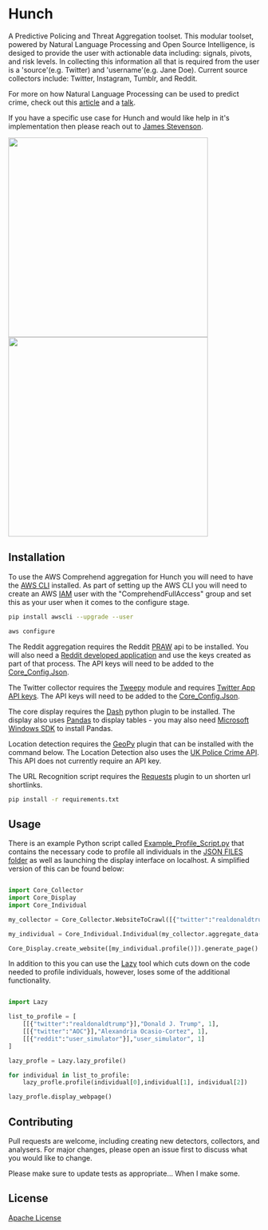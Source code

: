 # Hunch
A Predictive Policing and Threat Aggregation toolset. This modular toolset, powered by Natural Language Processing and Open Source Intelligence, is desiged to provide the user with actionable data including: signals, pivots, and risk levels. In collecting this information all that is required from the user is a 'source'(e.g. Twitter) and 'username'(e.g. Jane Doe). Current source collectors include: Twitter, Instagram, Tumblr, and Reddit. 

For more on how Natural Language Processing can be used to predict crime, check out this [article](https://www.infosecurity-magazine.com/next-gen-infosec/language-processing-motive/) and a [talk](https://www.youtube.com/watch?v=9F0vbbjw9jk&t=1s). 

If you have a specific use case for Hunch and would like help in it's implementation then please reach out to [James Stevenson](http://www.jamesstevenson.me/). 

<img src="https://github.com/user1342/Hunch/blob/master/Hunch_FlowDiagram.png"  width = 400> <img src="https://github.com/user1342/Hunch/blob/master/Demo.gif" width = 400>

## Installation

To use the AWS Comprehend aggregation for Hunch you will need to have the [AWS CLI](https://docs.aws.amazon.com/polly/latest/dg/setup-aws-cli.html) installed.  As part of setting up the AWS CLI you will need to create an AWS [IAM](https://console.aws.amazon.com/iam) user with the "ComprehendFullAccess" group and set this as your user when it comes to the configure stage.

```bash
pip install awscli --upgrade --user
```
```bash
aws configure
```
The Reddit aggregation requires the Reddit [PRAW](https://praw.readthedocs.io/en/latest/getting_started/installation.html) api to be installed. You will also need a [Reddit developed application](https://www.reddit.com/prefs/apps/) and use the keys created as part of that process. The API keys will need to be added to the [Core_Config.Json](https://github.com/user1342/Hunch/blob/master/core_config.json).

The Twitter collector requires the [Tweepy](http://www.tweepy.org/) module and requires [Twitter App API keys](https://developer.twitter.com/en/apps). The API keys will need to be added to the [Core_Config.Json](https://github.com/user1342/Hunch/blob/master/core_config.json).

The core display requires the [Dash](https://dash.plot.ly/) python plugin to be installed. The display also uses [Pandas](https://pandas.pydata.org/pandas-docs/stable/install.html) to display tables - you may also need [Microsoft Windows SDK](https://www.microsoft.com/en-us/download/confirmation.aspx?id=8279) to install Pandas. 

Location detection requires the [GeoPy](https://pypi.org/project/geopy/) plugin that can be installed with the command below. The Location Detection also uses the [UK Police Crime API](https://data.police.uk/docs/). This API does not currently require an API key. 

The URL Recognition script requires the [Requests](https://pypi.org/project/requests/2.7.0/) plugin to un shorten url shortlinks. 

```bash
pip install -r requirements.txt
```

## Usage
There is an example Python script called [Example_Profile_Script.py](https://github.com/user1342/Hunch/blob/master/Example_Profile_Script.py) that contains the necessary code to profile all individuals in the [JSON FILES folder](https://github.com/user1342/Hunch/tree/master/Json_Files) as well as launching the display interface on localhost. A simplified version of this can be found below:

```python

import Core_Collector
import Core_Display
import Core_Individual

my_collector = Core_Collector.WebsiteToCrawl([{"twitter":"realdonaldtrump"}],"Donald J. Trump")

my_individual = Core_Individual.Individual(my_collector.aggregate_data(), my_collector.name)

Core_Display.create_website([my_individual.profile()]).generate_page()

```
In addition to this you can use the [Lazy](https://github.com/user1342/Hunch/blob/master/Lazy.py) tool which cuts down on the code needed to profile individuals, however, loses some of the additional functionality.
```python

import Lazy

list_to_profile = [
    [[{"twitter":"realdonaldtrump"}],"Donald J. Trump", 1],
    [[{"twitter":"AOC"}],"Alexandria Ocasio-Cortez", 1],
    [[{"reddit":"user_simulator"}],"user_simulator", 1]
]

lazy_profle = Lazy.lazy_profile()

for individual in list_to_profile:
    lazy_profle.profile(individual[0],individual[1], individual[2])

lazy_profle.display_webpage()

```


## Contributing
Pull requests are welcome, including creating new detectors, collectors, and analysers. For major changes, please open an issue first to discuss what you would like to change.

Please make sure to update tests as appropriate... When I make some.

## License
[Apache License](https://choosealicense.com/licenses/apache-2.0/)
